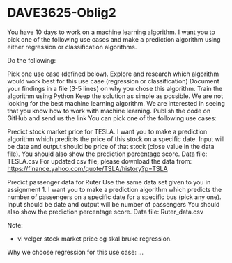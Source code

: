 # DAVE3625-Oblig2
You have 10 days to work on a machine learning algorithm. I want you to pick one of the following use cases and make a prediction algorithm using either regression or classification algorithms.

Do the following:

Pick one use case (defined below).
Explore and research which algorithm would work best for this use case (regression or classification)
Document your findings in a file (3-5 lines) on why you chose this algorithm.
Train the algorithm using Python
Keep the solution as simple as possible. We are not looking for the best machine learning algorithm. We are interested in seeing that you know how to work with machine learning.
Publish the code on GitHub and send us the link
You can pick one of the following use cases:

Predict stock market price for TESLA. I want you to make a prediction algorithm which predicts the price of this stock on a specific date. Input will be date and output should be price of that stock (close value in the data file). You should also show the prediction percentage score. Data file: TESLA.csv For updated csv file, please download the data from: https://finance.yahoo.com/quote/TSLA/history?p=TSLA

Predict passenger data for Ruter Use the same data set given to you in assignment 1. I want you to make a prediction algorithm which predicts the number of passengers on a specific date for a specific bus (pick any one). Input should be date and output will be number of passengers You should also show the prediction percentage score. Data file: Ruter_data.csv

Note:
- vi velger stock market price og skal bruke regression.


Why we choose regression for this use case:
...
